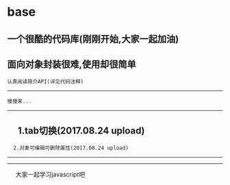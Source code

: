 # base
一个很酷的代码库(刚刚开始,大家一起加油)
-----------------------------------------------------------------------------------------------------------------------------------
  面向对象封装很难,使用却很简单
-----------------------------------------------------------------------------------------------------------------------------------
    认真阅读简介API(详见代码注释)
-----------------------------------------------------------------------------------------------------------------------------------
    慢慢来...
-----------------------------------------------------------------------------------------------------------------------------------
      1.tab切换(2017.08.24 upload)
-----------------------------------------------------------------------------------------------------------------------------------
      2.对象可编辑可删除属性(2017.08.24 upload)
-----------------------------------------------------------------------------------------------------------------------------------















-----------------------------------------------------------------------------------------------------------------------------------
      大家一起学习javascript吧
